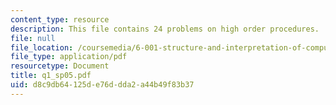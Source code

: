```yaml
---
content_type: resource
description: This file contains 24 problems on high order procedures.
file: null
file_location: /coursemedia/6-001-structure-and-interpretation-of-computer-programs-spring-2005/d8c9db64125de76ddda2a44b49f83b37_q1_sp05.pdf
file_type: application/pdf
resourcetype: Document
title: q1_sp05.pdf
uid: d8c9db64-125d-e76d-dda2-a44b49f83b37
---
```

